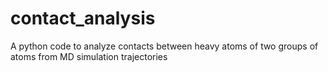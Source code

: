 # contact_analysis
A python code to analyze contacts between heavy atoms of two groups of atoms from MD simulation trajectories
